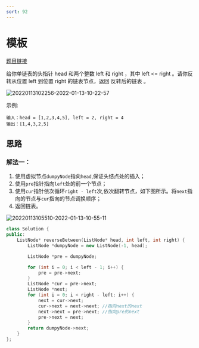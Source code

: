 ```yaml
---
sort: 92
---
```

# 模板

[题目链接](https://leetcode-cn.com/problems/reverse-linked-list-ii/)

给你单链表的头指针 head 和两个整数 left 和 right ，其中 left <= right 。请你反转从位置 left 到位置 right 的链表节点，返回 反转后的链表 。

![20220113102256-2022-01-13-10-22-57](https://cdn.jsdelivr.net/gh/ironartisan/picRepo/20220113102256-2022-01-13-10-22-57.png)

示例:

```
输入：head = [1,2,3,4,5], left = 2, right = 4
输出：[1,4,3,2,5]
```


## 思路

### 解法一：

1. 使用虚拟节点`dumpyNode`指向`head`,保证头结点处的插入；
2. 使用`pre`指针指向`left`处的前一个节点；
3. 使用`cur`指针依次循环`right - left`次,依次翻转节点，如下图所示。将`next`指向的节点与`cur`指向的节点调换顺序；
4. 返回链表。

![20220113105510-2022-01-13-10-55-11](https://cdn.jsdelivr.net/gh/ironartisan/picRepo/20220113105510-2022-01-13-10-55-11.png)

```c++
class Solution {
public:
    ListNode* reverseBetween(ListNode* head, int left, int right) {
        ListNode *dumpyNode = new ListNode(-1, head);

        ListNode *pre = dumpyNode;

        for (int i = 0; i < left - 1; i++) {
            pre = pre->next;
        }
        ListNode *cur = pre->next;
        ListNode *next;
        for (int i = 0; i < right - left; i++) {
            next = cur->next; 
            cur->next = next->next; //指向next的next
            next->next = pre->next; //指向pre的next
            pre->next = next;
        }
        return dumpyNode->next;
    }
};
```

